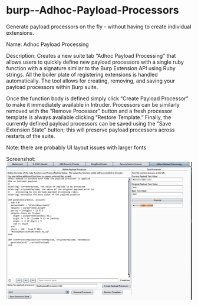 # burp--Adhoc-Payload-Processors
Generate payload processors on the fly - without having to create individual extensions.

Name: Adhoc Payload Processing

Description:
Creates a new suite tab “Adhoc Payload Processing” that allows users to quickly define new payload processors with a single ruby function with a signature similar to the Burp Extension API using Ruby strings. All the boiler plate of registering extensions is handled automatically. The tool allows for creating, removing, and saving your payload processors within Burp suite.

Once the function body is defined simply click “Create Payload Processor” to make it immediately available in Intruder. Processors can be similarly removed with the “Remove Processor” button and a fresh processor template is always available clicking “Restore Template.” Finally, the currently defined payload processors can be saved using the “Save Extension State” button; this will preserve payload processors across  restarts of the suite.

Note: there are probably UI layout issues with larger fonts 

Screenshot:
![Alt text](/screenshot.png?raw=true "User Interface")
